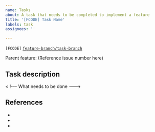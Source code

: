 ```yaml
---
name: Tasks
about: A task that needs to be completed to implement a feature
title: '[FCODE] Task Name'
labels: task
assignees: ''

---
```


`[FCODE]` [`feature-branch/task-branch`](https://github.com/CabrilloRoboticsClub/seahawk_2/tree/FEATURE-BRANCH/TASK-BRANCH) <!-- Name the branch -->
<!--- Provide a general summary of the proposed feature in the Title above -->
<!--- Be sure to add relevant tags -->

Parent feature: (Reference issue number here)

## Task description
< !--- What needs to be done  ---> 

## References
<!---Reference any links that you think could be useful --->
- 
- 
-
